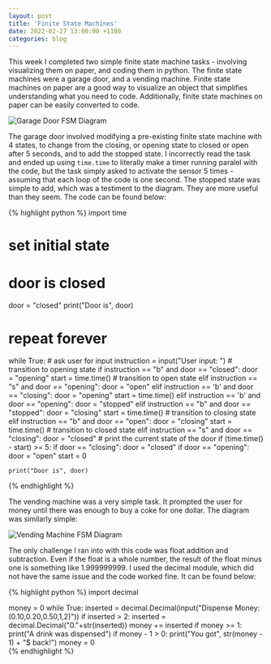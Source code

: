 ```yaml
---
layout: post
title: 'Finite State Machines'
date: 2022-02-27 13:00:00 +1100
categories: blog
---
```


This week I completed two simple finite state machine tasks - involving visualizing them on paper, and coding them in python. The finite state machines were a garage door, and a vending machine. Finite state machines on paper are a good way to visualize an object that simplifies understanding what you need to code. Additionally, finite state machines on paper can be easily converted to code. 

![Garage Door FSM Diagram](/Morgan-Potter.github.io/docs/assets/Garage_Door_FSM.png)

The garage door involved modifying a pre-existing finite state machine with 4 states, to change from the closing, or opening state to closed or open after 5 seconds, and to add the stopped state. I incorrectly read the task and ended up using `time.time` to literally make a timer running paralel with the code, but the task simply asked to activate the sensor 5 times - assuming that each loop of the code is one second. The stopped state was simple to add, which was a testiment to the diagram. They are more useful than they seem. The code can be found below:

{% highlight python %}
import time
# set initial state 
# door is closed 
door = "closed" 
print("Door is", door) 
# repeat forever 
while True: 
    # ask user for input 
    instruction = input("User input: ") 
    # transition to opening state 
    if instruction == "b" and door == "closed": 
        door = "opening" 
        start = time.time()
    # transition to open state 
    elif instruction == "s" and door == "opening": 
        door = "open" 
    elif instruction == 'b' and door == "closing":
        door = "opening"
        start = time.time()
    elif instruction == 'b' and door == "opening":
        door = "stopped"
    elif instruction == "b" and door == "stopped":
        door = "closing"
        start = time.time()
    # transition to closing state 
    elif instruction == "b" and door == "open": 
        door = "closing"
        start = time.time()
    # transition to closed state 
    elif instruction == "s" and door == "closing": 
        door = "closed" 
    # print the current state of the door 
    if (time.time() - start) >= 5:
        if door == "closing":
            door = "closed"
        if door == "opening":
            door = "open"
        start = 0

    print("Door is", door)
{% endhighlight %}

The vending machine was a very simple task. It prompted the user for money until there was enough to buy a coke for one dollar. The diagram was similarly simple:

![Vending Machine FSM Diagram](/Morgan-Potter.github.io/docs/assets/Vending_Machine_FSM.png)

The only challenge I ran into with this code was float addition and subtraction. Even if the float is a whole number, the result of the float minus one is something like 1.999999999. I used the decimal module, which did not have the same issue and the code worked fine. It can be found below:

{% highlight python %}
import decimal

money = 0
while True:
    inserted = decimal.Decimal(input("Dispense Money: (0.10,0.20,0.50,1,2)"))
    if inserted > 2:
        inserted = decimal.Decimal("0."+str(inserted))
    money += inserted
    if money >= 1:
        print("A drink was dispensed")
        if money - 1 > 0:
            print("You got", str(money - 1) + "$ back!")
        money = 0    
{% endhighlight %}

